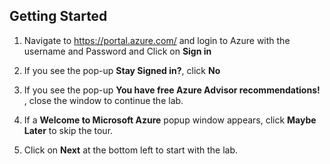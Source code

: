 ## **Getting Started**

1. Navigate to https://portal.azure.com/  and login to Azure with the username **<inject key="AzureAdUserEmail" />** and Password **<inject key="AzureAdUserPassword" />** and Click on **Sign in**

2. If you see the pop-up  **Stay Signed in?**, click **No**

3. If you see the pop-up **You have free Azure Advisor recommendations!** , close the window to continue the lab. 

4. If a **Welcome to Microsoft Azure** popup window appears, click **Maybe Later** to skip the tour.

5. Click on **Next** at the bottom left to start with the lab.
